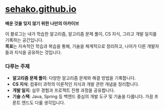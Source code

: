 # [sehako.github.io](https://sehako.github.io/)

**배운 것을 잊지 않기 위한 나만의 아카이브**

이 블로그는 내가 학습한 알고리즘, 알고리즘 문제 풀이, CS 지식, 그리고 개발 일지를 기록하는 공간입니다.  
**목표**는 지속적인 학습과 복습을 통해, 기술을 체계적으로 정리하고, 나아가 다른 개발자들과 지식을 공유하는 것입니다.

### 다루는 주제
- **알고리즘 문제 풀이**: 다양한 알고리즘 문제와 해결 방법을 기록합니다.
- **CS 지식**: 컴퓨터 과학의 이론적인 지식과 개발 관련 개념을 정리합니다.
- **개발 일지**: 실무 경험과 프로젝트 진행 과정을 공유합니다.
- **기술 스택**: Java, Spring 등 백엔드 중심의 개발 도구 및 기술을 다룹니다. 가끔 프론트 앤드도 다룰 생각입니다.
